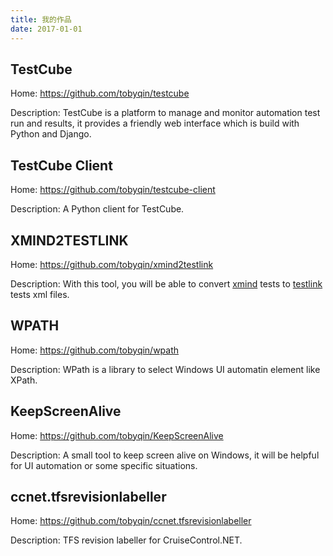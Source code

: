```yaml
---
title: 我的作品
date: 2017-01-01
---
```


## TestCube

Home: https://github.com/tobyqin/testcube

Description: TestCube is a platform to manage and monitor automation test run and results, it provides a friendly web interface which is build with Python and Django.



## TestCube Client

Home: https://github.com/tobyqin/testcube-client

Description: A Python client for TestCube.



## XMIND2TESTLINK

Home: https://github.com/tobyqin/xmind2testlink

Description: With this tool, you will be able to convert [xmind](https://www.xmind.net/) tests to [testlink](http://www.testlink.org/) tests xml files. 



## WPATH

Home: https://github.com/tobyqin/wpath

Description: WPath is a library to select Windows UI automatin element like XPath.



## KeepScreenAlive

Home: https://github.com/tobyqin/KeepScreenAlive

Description: A small tool to keep screen alive on Windows, it will be helpful for UI automation or some specific situations.



## ccnet.tfsrevisionlabeller

Home: https://github.com/tobyqin/ccnet.tfsrevisionlabeller

Description: TFS revision labeller for CruiseControl.NET.
